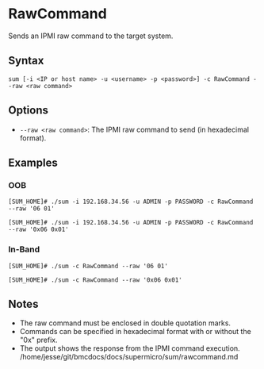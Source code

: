# RawCommand

Sends an IPMI raw command to the target system.

## Syntax

```
sum [-i <IP or host name> -u <username> -p <password>] -c RawCommand --raw <raw command>
```

## Options

- `--raw <raw command>`: The IPMI raw command to send (in hexadecimal format).

## Examples

### OOB
```
[SUM_HOME]# ./sum -i 192.168.34.56 -u ADMIN -p PASSWORD -c RawCommand --raw '06 01'
```

```
[SUM_HOME]# ./sum -i 192.168.34.56 -u ADMIN -p PASSWORD -c RawCommand --raw '0x06 0x01'
```

### In-Band
```
[SUM_HOME]# ./sum -c RawCommand --raw '06 01'
```

```
[SUM_HOME]# ./sum -c RawCommand --raw '0x06 0x01'
```

## Notes

- The raw command must be enclosed in double quotation marks.
- Commands can be specified in hexadecimal format with or without the "0x" prefix.
- The output shows the response from the IPMI command execution.</content>
<parameter name="filePath">/home/jesse/git/bmcdocs/docs/supermicro/sum/rawcommand.md